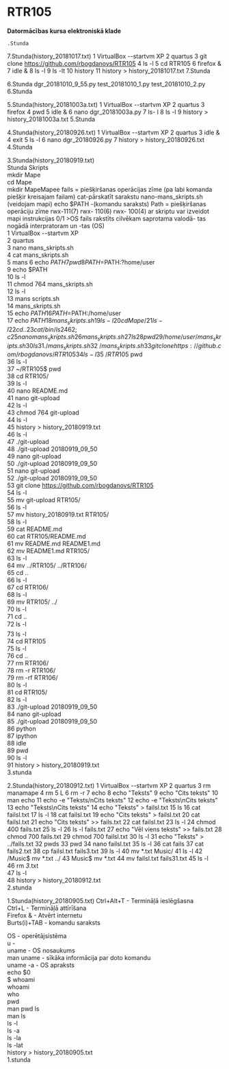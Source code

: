 # RTR105
**Datormācības kursa elektroniskā klade**
    
    .Stunda   
       
7.Stunda(history_20181017.txt)
      1  VirtualBox --startvm XP
    2  quartus
    3  git clone https://github.com/rbogdanovs/RTR105
    4  ls -l
    5  cd RTR105
    6  firefox &
    7  idle &
    8  ls -l
    9  ls -lt
   10  history
       11  history > history_20181017.txt
    7.Stunda

6.Stunda
    dgr_20181010_9_55.py
    test_20181010_1.py
    test_20181010_2.py
    6.Stunda

5.Stunda(history_20181003a.txt)
      1  VirtualBox --startvm XP
    2  quartus
    3  firefox
    4  pwd
    5  idle &
    6  nano dgr_20181003a.py
    7  ls- l
    8  ls -l
       9  history > history_20181003a.txt
    5.Stunda

4.Stunda(history_20180926.txt)
      1  VirtualBox --startvm XP
    2  quartus
    3  idle &
    4  exit
    5  ls -l
    6  nano dgr_20180926.py
       7  history > history_20180926.txt
    4.Stunda

3.Stunda(history_20180919.txt)   
      Stunda Skripts  
  mkdir Mape  
  cd	Mape  
  mkdir MapeMapee fails = piešķiršanas operācijas zīme (pa labi komanda piešķir kreisajam failam) cat-pārskatīt sarakstu nano-mans_skripts.sh (veidojam mapi) echo $PATH -(komandu saraksts) Path = piešķiršanas operāciju zīme rwx-111(7) rwx- 110(6) rwx- 100(4) ar skriptu var izveidot mapi instrukcijas 0/1 >OS fails rakstīts cilvēkam saprotama valodā- tas nogādā interpratoram un -tas (OS)      
        1  VirtualBox --startvm XP  
      2  quartus  
      3  nano mans_skripts.sh  
      4  cat mans_skripts.sh  
      5  mans
      6  echo $PATH  
      7  pwd  
      8  PATH=$PATH:?home/user  
      9  echo $PATH   
     10  ls -l  
     11  chmod 764 mans_skripts.sh   
     12  ls -l  
     13  mans scripts.sh  
     14  mans_skripts.sh   
     15  echo $PATH  
     16  PATH=$PATH:/home/user  
     17  echo $PATH  
     18  mans_skripts.sh   
     19  ls -l  
     20  cd Mape/   
     21  ls -l  
     22  cd ..  
     23  cat /bin/ls  
     24  62;c  
     25  nano mans_skripts.sh   
     26  mans_skripts.sh   
     27  ls  
     28  pwd  
     29  /home/user/mans_skripts.sh  
     30  ls  
     31  ./mans_skripts.sh  
     32  ~/mans_skripts.sh   
     33  git clone https://github.com/rbogdanovs/RTR105  
     34  ls -l  
     35  ~/RTR105$ pwd  
     36  ls -l  
     37  ~/RTR105$ pwd  
     38  cd RTR105/  
     39  ls -l  
     40  nano README.md   
     41  nano git-upload  
     42  ls -l  
     43  chmod 764 git-upload   
     44  ls -l  
     45  history > history_20180919.txt  
     46  ls -l  
     47  ./git-upload  
     48  ./git-upload 20180919_09_50    
     49  nano git-upload  
     50  ./git-upload 20180919_09_50  
     51  nano git-upload  
     52  ./git-upload 20180919_09_50  
     53  git clone https://github.com/rbogdanovs/RTR105  
     54  ls -l  
     55  mv git-upload RTR105/  
     56  ls -l  
     57  mv history_20180919.txt RTR105/  
     58  ls -l  
     59  cat README.md   
     60  cat RTR105/README.md    
     61  mv README.md README1.md   
     62  mv README1.md RTR105/  
     63  ls -l  
     64  mv ../RTR105/ ../RTR106/  
     65  cd ..  
     66  ls -l  
     67  cd RTR106/  
     68  ls -l  
     69  mv RTR105/ ../  
     70  ls -l  
     71  cd ..  
     72  ls -l\  
     73  ls -l  
     74  cd RTR105  
     75  ls -l  
     76  cd ..  
     77  rm RTR106/  
     78  rm -r RTR106/  
     79  rm -rf RTR106/  
     80  ls -l  
     81  cd RTR105/  
     82  ls -l  
     83  ./git-upload 20180919_09_50  
     84  nano git-upload  
     85  ./git-upload 20180919_09_50  
     86  python  
     87  ipython  
     88  idle  
     89  pwd  
     90  ls -l  
         91  history > history_20180919.txt    
        3.stunda
        
2.Stunda(history_20180912.txt)
    1  VirtualBox --startvm XP
      2  quartus
      3  rm manamape
     4  rm
      5  L
      6  rm -r
     7  echo
      8  echo "Teksts"
      9  echo "Cits teksts"
     10  man echo
     11  echo -e "Teksts/nCits teksts"
     12  echo -e "Teksts\nCits teksts"
     13  echo "Teksts\nCits teksts"
     14  echo "Teksts" > failsl.txt
     15  ls
     16  cat failsl.txt
     17  ls -l
     18  cat failsl.txt
     19  echo "Cits teksts" > failsl.txt
     20  cat failsl.txt
     21  echo "Cits teksts" >> fails.txt
     22  cat failsl.txt
     23  ls -l
     24  chmod 400 fails.txt
     25  ls -l
     26  ls -l fails.txt
     27  echo "Vēl viens teksts" >> fails.txt
     28  chmod 700 fails.txt
     29  chmod 700 failsl.txt
     30  ls -l
     31  echo "Teksts" > ../fails.txt
     32  pwds
     33  pwd
     34  nano failsl.txt
     35  ls -l
     36  cat fails
     37  cat fails2.txt
     38  cp failsl.txt fails3.txt
     39  ls -l
     40  mv *.txt Music/
     41  ls -l
     42  /Music$ mv *.txt ../
     43  Music$ mv *.txt
     44  mv failsl.txt fails31.txt
     45  ls -l  
     46  rm *3*.txt   
     47  ls -l  
         48 history > history_20180912.txt  
      2.stunda    

1.Stunda(history_20180905.txt)
  Ctrl+Alt+T  - Termināļā ieslēgšasna  
  Ctrl+L   - Termināļā attīrīšana  
  Firefox &   - Atvērt internetu  
  Burts(i)+TAB    - komandu saraksts  



  OS  - operētājsistēma  
  u   -   
  uname  - OS nosaukums  
  man uname   - sīkāka informācija par doto komandu  
  uname -a   - OS apraksts  
  echo $0  
  $ whoami  
  whoami  
  who  
  pwd  
  man pwd
  ls  
  man ls  
  ls -l  
  ls -a  
  ls -la  
  ls -lat  
     history > history_20180905.txt  
  1.stunda  
